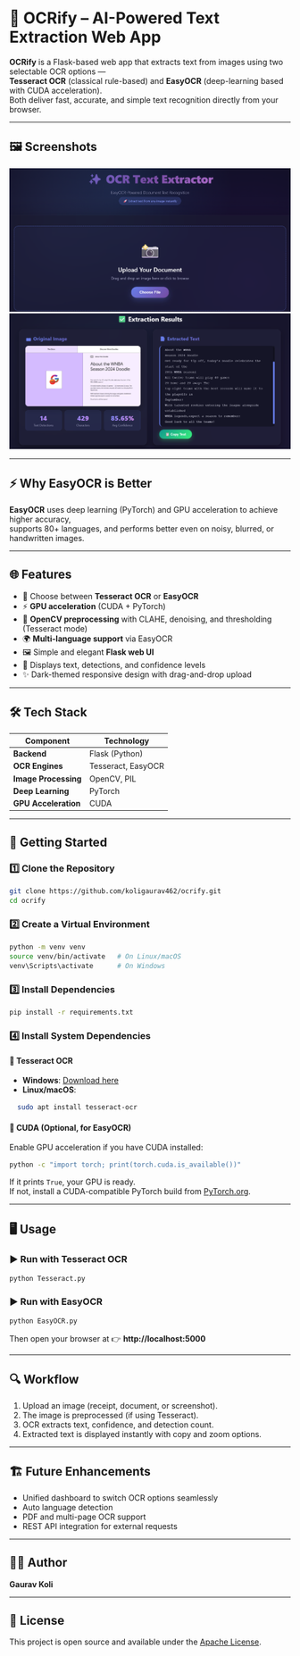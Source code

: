 # 🧠 OCRify – AI-Powered Text Extraction Web App

**OCRify** is a Flask-based web app that extracts text from images using two selectable OCR options —  
**Tesseract OCR** (classical rule-based) and **EasyOCR** (deep-learning based with CUDA acceleration).  
Both deliver fast, accurate, and simple text recognition directly from your browser.

---

## 🖼️ Screenshots

![App Screenshot 1](images/ocr_ui_1.png)
![App Screenshot 2](images/ocr_ui_2.png)

---

## ⚡ Why EasyOCR is Better

**EasyOCR** uses deep learning (PyTorch) and GPU acceleration to achieve higher accuracy,  
supports 80+ languages, and performs better even on noisy, blurred, or handwritten images.

---

## 🌐 Features

- 🧠 Choose between **Tesseract OCR** or **EasyOCR**
- ⚡ **GPU acceleration** (CUDA + PyTorch)
- 🧩 **OpenCV preprocessing** with CLAHE, denoising, and thresholding (Tesseract mode)
- 🌍 **Multi-language support** via EasyOCR
- 🖼️ Simple and elegant **Flask web UI**
- 💬 Displays text, detections, and confidence levels
- ✨ Dark-themed responsive design with drag-and-drop upload

---

## 🛠️ Tech Stack

| Component | Technology |
|------------|-------------|
| **Backend** | Flask (Python) |
| **OCR Engines** | Tesseract, EasyOCR |
| **Image Processing** | OpenCV, PIL |
| **Deep Learning** | PyTorch |
| **GPU Acceleration** | CUDA |

---

## 🚀 Getting Started

### 1️⃣ Clone the Repository
```bash
git clone https://github.com/koligaurav462/ocrify.git
cd ocrify
```

### 2️⃣ Create a Virtual Environment
```bash
python -m venv venv
source venv/bin/activate   # On Linux/macOS
venv\Scripts\activate      # On Windows
```

### 3️⃣ Install Dependencies
```bash
pip install -r requirements.txt
```

### 4️⃣ Install System Dependencies

#### 🔹 Tesseract OCR

- **Windows**: [Download here](https://github.com/UB-Mannheim/tesseract/wiki)
- **Linux/macOS**:
```bash
  sudo apt install tesseract-ocr
```

#### 🔹 CUDA (Optional, for EasyOCR)

Enable GPU acceleration if you have CUDA installed:
```bash
python -c "import torch; print(torch.cuda.is_available())"
```

If it prints `True`, your GPU is ready.  
If not, install a CUDA-compatible PyTorch build from [PyTorch.org](https://pytorch.org/).

---

## 🖥️ Usage

### ▶️ Run with Tesseract OCR
```bash
python Tesseract.py
```

### ▶️ Run with EasyOCR
```bash
python EasyOCR.py
```

Then open your browser at 👉 **http://localhost:5000**

---

## 🔍 Workflow

1. Upload an image (receipt, document, or screenshot).
2. The image is preprocessed (if using Tesseract).
3. OCR extracts text, confidence, and detection count.
4. Extracted text is displayed instantly with copy and zoom options.

---

## 🏗️ Future Enhancements

- Unified dashboard to switch OCR options seamlessly
- Auto language detection
- PDF and multi-page OCR support
- REST API integration for external requests

---

## 👨‍💻 Author

**Gaurav Koli**  

---

## 📄 License

This project is open source and available under the [Apache License](LICENSE).
